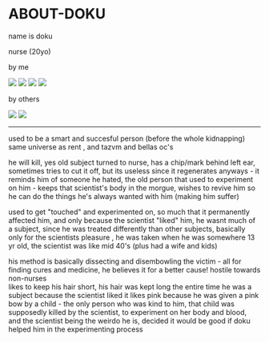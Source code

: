 # ABOUT-DOKU

name is doku

nurse (20yo)

by me

![](https://i.ibb.co/C5B2njg/Untitled29-20240709071323.webp) ![](https://i.ibb.co/0MTDkxw/Screenshot-2024-07-30-204514.png) ![](https://i.ibb.co/p1TkWwh/Untitled33-20240710172609.webp) ![](https://i.ibb.co/JmpJztB/Screenshot-2024-07-07-223039.png)

by others

![](https://i.ibb.co/YZrqJm3/115-Sem-Titulo-20240730145225.webp) ![](https://i.ibb.co/Nm9jKrY/1724766456838.webp)

---
used to be a smart and succesful person (before the whole kidnapping)
same universe as rent , and tazvm and bellas oc's 

he will kill, yes
old subject turned to nurse, has a chip/mark behind left ear, sometimes tries to cut it off, but its useless since it regenerates anyways - it reminds him of someone he hated, the old person that used to experiment on him - keeps that scientist's body in the morgue, wishes to revive him so he can do the things he's always wanted with him (making him suffer)

used to get "touched" and experimented on, so much that it permanently affected him, and only because the scientist "liked" him, he wasnt much of a subject, since he was treated differently than other subjects, basically only for the scientists pleasure , he was taken when he was somewhere 13 yr old, the scientist was like mid 40's (plus had a wife and kids) 

his method is basically dissecting and disembowling the victim - all for finding cures and medicine, he believes it for a better cause! hostile towards non-nurses  
likes to keep his hair short, his hair was kept long the entire time he was a subject because the scientist liked it 
likes pink because he was given a pink bow by a child - the only person who was kind to him, that child was supposedly killed by the scientist, to experiment on her body and blood, and the scientist being the weirdo he is, decided it would be good if doku helped him in the experimenting process
